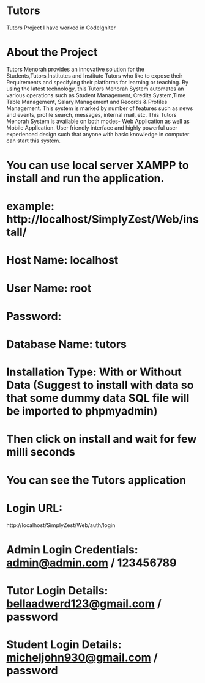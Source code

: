# Tutors
Tutors Project I have worked in CodeIgniter

# About the Project
Tutors Menorah provides an innovative solution for the Students,Tutors,Institutes and Institute Tutors who like to expose their Requirements and specifying their platforms for learning or teaching. By using the latest technology, this Tutors Menorah System automates an various operations such as Student Management, Credits System,Time Table Management, Salary Management and Records & Profiles Management. This system is marked by number of features such as news and events, profile search, messages, internal mail, etc. This Tutors Menorah System is available on both modes- Web Application as well as Mobile Application. User friendly interface and highly powerful user experienced design such that anyone with basic knowledge in computer can start this system.

# You can use local server XAMPP to install and run the application.

# example: http://localhost/SimplyZest/Web/install/

# Host Name: localhost
# User Name: root
# Password:
# Database Name: tutors
# Installation Type: With or Without Data (Suggest to install with data so that some dummy data SQL file will be imported to phpmyadmin)

# Then click on install and wait for few milli seconds

# You can see the Tutors application

# Login URL:
http://localhost/SimplyZest/Web/auth/login

# Admin Login Credentials: admin@admin.com / 123456789

# Tutor Login Details: bellaadwerd123@gmail.com / password

# Student Login Details: micheljohn930@gmail.com / password






